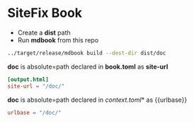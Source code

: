 # SiteFix Book

- Create a **dist** path
- Run **mdbook** from this repo

```bash
../target/release/mdbook build --dest-dir dist/doc
``` 

**doc** is absolute=path declared in **book.toml**  as **site-url**

```toml
[output.html]
site-url = "/doc/"
```

**doc** is absolute=path declared in *context.toml** as {{urlbase}}

```toml
urlbase = "/doc/"
```


